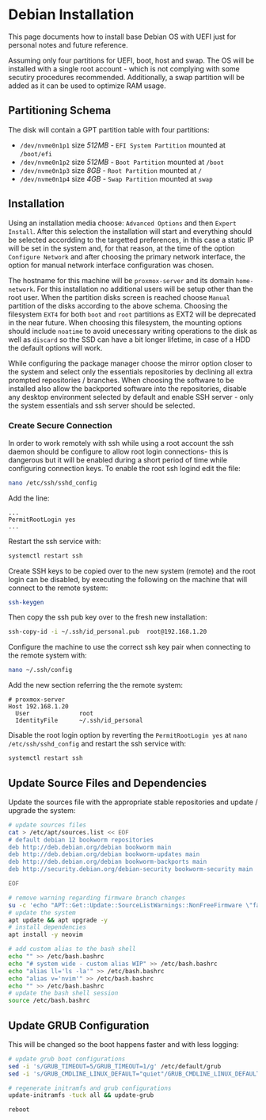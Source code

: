 # Debian Installation

This page documents how to install base Debian OS with UEFI just for personal notes and future reference.

Assuming only four partitions for UEFI, boot, host and swap. The OS will be installed with a single root account - which is not complying with some secutiry procedures recommended. Additionally, a swap partition will be added as it can be used to optimize RAM usage.

## Partitioning Schema

The disk will contain a GPT partition table with four partitions:
- `/dev/nvme0n1p1` size _512MB_ - `EFI System Partition` mounted at `/boot/efi`
- `/dev/nvme0n1p2` size _512MB_ - `Boot Partition` mounted at `/boot`
- `/dev/nvme0n1p3` size _8GB_ - `Root Partition` mounted at `/`
- `/dev/nvme0n1p4` size _4GB_ - `Swap Partition` mounted at `swap`


## Installation

Using an installation media choose: `Advanced Options` and then `Expert Install`. After this selection the installation will start and everything should be selected accordding to the targetted preferences, in this case a static IP will be set in the system and, for that reason, at the time of the option `Configure Network` and after choosing the primary network interface, the option for manual network interface configuration was chosen.

The hostname for this machine will be `proxmox-server` and its domain `home-network`. For this installation no additional users will be setup other than the root user. When the partition disks screen is reached choose `Manual` partition of the disks according to the above schema. Choosing the filesystem `EXT4` for both `boot` and `root` partitions as EXT2 will be deprecated in the near future. When choosing this filesystem, the mounting options should include `noatime` to avoid unecessary writing operations to the disk as well as `discard` so the SSD can have a bit longer lifetime, in case of a HDD the default options will work.

While configuring the package manager choose the mirror option closer to the system and select only the essentials repositories by declining all extra prompted repositories / branches. When choosing the software to be installed also allow the backported software into the repositories, disable any desktop environment selected by default and enable SSH server - only the system essentials and ssh server should be selected.

### Create Secure Connection

In order to work remotely with ssh while using a root account the ssh daemon should be configure to allow root login connections- this is dangerous but it will be enabled during a short period of time while configuring connection keys. To enable the root ssh logind edit the file:

```bash
nano /etc/ssh/sshd_config
```

Add the line:

```text
...
PermitRootLogin yes
...
```

Restart the ssh service with:

```bash
systemctl restart ssh
```

Create SSH keys to be copied over to the new system (remote) and the root login can be disabled, by executing the following on the machine that will connect to the remote system:

```bash
ssh-keygen
```

Then copy the ssh pub key over to the fresh new installation:

```bash
ssh-copy-id -i ~/.ssh/id_personal.pub  root@192.168.1.20
```

Configure the machine to use the correct ssh key pair when connecting to the remote system with:

```bash
nano ~/.ssh/config
```

Add the new section referring the the remote system:

```text
# proxmox-server
Host 192.168.1.20
  User              root
  IdentityFile      ~/.ssh/id_personal
```

Disable the root login option by reverting the `PermitRootLogin yes` at `nano /etc/ssh/sshd_config` and restart the ssh service with:

```bash
systemctl restart ssh
```

## Update Source Files and Dependencies

Update the sources file with the appropriate stable repositories and update / upgrade the system:

```bash
# update sources files
cat > /etc/apt/sources.list << EOF
# default debian 12 bookworm repositories
deb http://deb.debian.org/debian bookworm main
deb http://deb.debian.org/debian bookworm-updates main
deb http://deb.debian.org/debian bookworm-backports main
deb http://security.debian.org/debian-security bookworm-security main

EOF

# remove warning regarding firmware branch changes
su -c 'echo "APT::Get::Update::SourceListWarnings::NonFreeFirmware \"false\";" > /etc/apt/apt.conf.d/no-bookworm-firmware.conf'
# update the system
apt update && apt upgrade -y
# install dependencies
apt install -y neovim

# add custom alias to the bash shell
echo "" >> /etc/bash.bashrc
echo "# system wide - custom alias WIP" >> /etc/bash.bashrc
echo "alias ll='ls -la'" >> /etc/bash.bashrc
echo "alias v='nvim'" >> /etc/bash.bashrc
echo "" >> /etc/bash.bashrc
# update the bash shell session
source /etc/bash.bashrc
```

## Update GRUB Configuration

This will be changed so the boot happens faster and with less logging:

```bash
# update grub boot configurations
sed -i 's/GRUB_TIMEOUT=5/GRUB_TIMEOUT=1/g' /etc/default/grub
sed -i 's/GRUB_CMDLINE_LINUX_DEFAULT="quiet"/GRUB_CMDLINE_LINUX_DEFAULT="quiet loglevel=3 nowatchdog"/g' /etc/default/grub

# regenerate initramfs and grub configurations
update-initramfs -tuck all && update-grub

reboot
```

